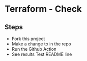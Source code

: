 # Terraform - Check

## Steps

* Fork this project
* Make a change to <something> in the repo
* Run the Github Action
* See results
  Test README line
